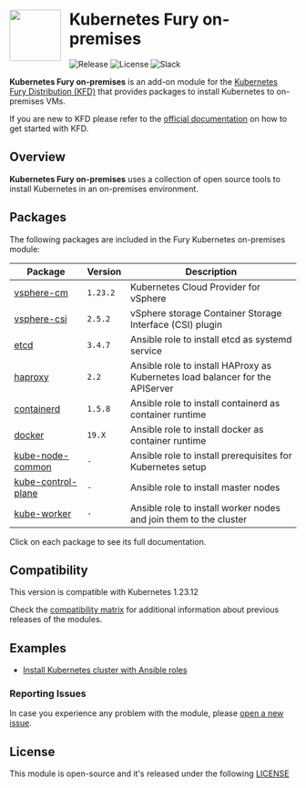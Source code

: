 <!-- markdownlint-disable MD033 -->
<h1>
    <img src="https://github.com/sighupio/fury-distribution/blob/master/docs/assets/fury-epta-white.png?raw=true" align="left" width="90" style="margin-right: 15px"/>
    Kubernetes Fury on-premises
</h1>
<!-- markdownlint-enable MD033 -->

![Release](https://img.shields.io/badge/Latest%20Release-v1.23.12--rev.1-blue)
![License](https://img.shields.io/github/license/sighupio/fury-kubernetes-on-premises?label=License)
![Slack](https://img.shields.io/badge/slack-@kubernetes/fury-yellow.svg?logo=slack&label=Slack)

<!-- <KFD-DOCS> -->

**Kubernetes Fury on-premises** is an add-on module for the [Kubernetes Fury Distribution (KFD)][kfd-repo] that provides
packages to install Kubernetes to on-premises VMs.

If you are new to KFD please refer to the [official documentation][kfd-docs] on how to get started with KFD.

## Overview

**Kubernetes Fury on-premises** uses a collection of open source tools to install Kubernetes in an on-premises environment.

## Packages

The following packages are included in the Fury Kubernetes on-premises module:

| Package                                        | Version  | Description                                                                   |
| ---------------------------------------------- | -------- | ----------------------------------------------------------------------------- |
| [vsphere-cm](katalog/vsphere-cm)               | `1.23.2` | Kubernetes Cloud Provider for vSphere                                         |
| [vsphere-csi](katalog/vsphere-csi)             | `2.5.2`  | vSphere storage Container Storage Interface (CSI) plugin                      |
| [etcd](roles/etcd)                             | `3.4.7`  | Ansible role to install etcd as systemd service                               |
| [haproxy](roles/haproxy)                       | `2.2`    | Ansible role to install HAProxy as Kubernetes load balancer for the APIServer |
| [containerd](roles/containerd)                 | `1.5.8`  | Ansible role to install containerd as container runtime                       |
| [docker](roles/docker)                         | `19.X`   | Ansible role to install docker as container runtime                           |
| [kube-node-common](roles/kube-node-common)     | `-`      | Ansible role to install prerequisites for Kubernetes setup                    |
| [kube-control-plane](roles/kube-control-plane) | `-`      | Ansible role to install master nodes                                          |
| [kube-worker](roles/kube-worker)               | `-`      | Ansible role to install worker nodes and join them to the cluster             |

Click on each package to see its full documentation.

## Compatibility

This version is compatible with Kubernetes 1.23.12

Check the [compatibility matrix][compatibility-matrix] for additional information about previous releases of the modules.

## Examples

- [Install Kubernetes cluster with Ansible roles](examples/playbooks)

<!-- Links -->

[compatibility-matrix]: https://github.com/sighupio/fury-kubernetes-on-premises/blob/master/docs/COMPATIBILITY_MATRIX.md
[kfd-repo]: https://github.com/sighupio/fury-distribution
[kfd-docs]: https://docs.kubernetesfury.com/docs/distribution/

<!-- </KFD-DOCS> -->

<!-- <FOOTER> -->

### Reporting Issues

In case you experience any problem with the module, please [open a new issue](https://github.com/sighupio/fury-kubernetes-on-premises/issues/new/choose).

## License

This module is open-source and it's released under the following [LICENSE](LICENSE)

<!-- </FOOTER> -->
